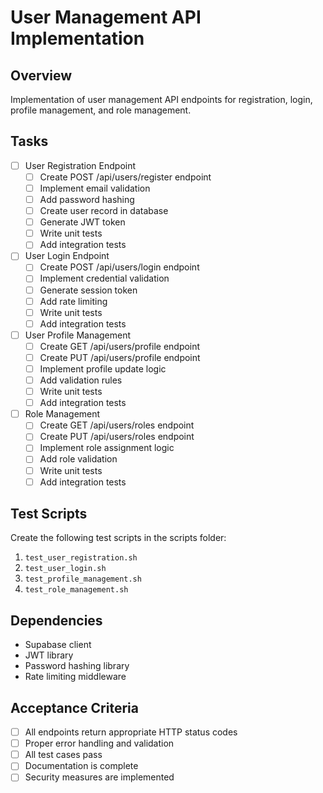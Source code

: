 # User Management API Implementation

## Overview
Implementation of user management API endpoints for registration, login, profile management, and role management.

## Tasks
- [ ] User Registration Endpoint
  - [ ] Create POST /api/users/register endpoint
  - [ ] Implement email validation
  - [ ] Add password hashing
  - [ ] Create user record in database
  - [ ] Generate JWT token
  - [ ] Write unit tests
  - [ ] Add integration tests

- [ ] User Login Endpoint
  - [ ] Create POST /api/users/login endpoint
  - [ ] Implement credential validation
  - [ ] Generate session token
  - [ ] Add rate limiting
  - [ ] Write unit tests
  - [ ] Add integration tests

- [ ] User Profile Management
  - [ ] Create GET /api/users/profile endpoint
  - [ ] Create PUT /api/users/profile endpoint
  - [ ] Implement profile update logic
  - [ ] Add validation rules
  - [ ] Write unit tests
  - [ ] Add integration tests

- [ ] Role Management
  - [ ] Create GET /api/users/roles endpoint
  - [ ] Create PUT /api/users/roles endpoint
  - [ ] Implement role assignment logic
  - [ ] Add role validation
  - [ ] Write unit tests
  - [ ] Add integration tests

## Test Scripts
Create the following test scripts in the scripts folder:
1. `test_user_registration.sh`
2. `test_user_login.sh`
3. `test_profile_management.sh`
4. `test_role_management.sh`

## Dependencies
- Supabase client
- JWT library
- Password hashing library
- Rate limiting middleware

## Acceptance Criteria
- [ ] All endpoints return appropriate HTTP status codes
- [ ] Proper error handling and validation
- [ ] All test cases pass
- [ ] Documentation is complete
- [ ] Security measures are implemented 